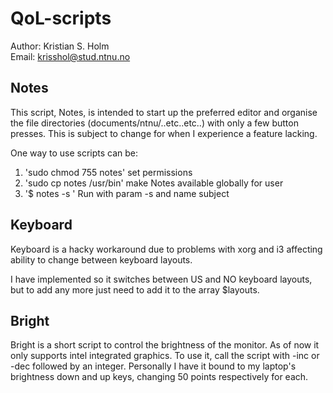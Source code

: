 # QoL-scripts

Author: Kristian S. Holm  
Email: krisshol@stud.ntnu.no


## Notes

This script, Notes, is intended to start up the preferred editor and organise the file directories (documents/ntnu/..etc..etc..) with only a few button presses.
This is subject to change for when I experience a feature lacking.

One way to use scripts can be:
1. 'sudo chmod  755 notes'    set permissions
2. 'sudo cp notes /usr/bin'   make Notes available globally for user
3. '$ notes -s <subject>'   Run with param -s and name subject


## Keyboard

Keyboard is a hacky workaround due to problems with xorg and i3 affecting ability to change between keyboard layouts.

I have implemented so it switches between US and NO keyboard layouts, but to add any more just need to add it to the array $layouts.


## Bright

Bright is a short script to control the brightness of the monitor. As of now it only supports intel integrated graphics.
To use it, call the script with -inc or -dec followed by an integer.
Personally I have it bound to my laptop's brightness down and up keys, changing 50 points respectively for each.
